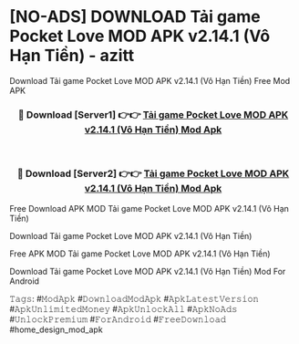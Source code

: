 # [NO-ADS] DOWNLOAD Tải game Pocket Love MOD APK v2.14.1 (Vô Hạn Tiền) - azitt
Download Tải game Pocket Love MOD APK v2.14.1 (Vô Hạn Tiền) Free Mod APK

<div align="center">
<h3>🔴 Download [Server1] 👉👉 <a href="https://apk-comot.site?title=Tải_game_Pocket_Love_MOD_APK_v2.14.1_(Vô_Hạn_Tiền)">Tải game Pocket Love MOD APK v2.14.1 (Vô Hạn Tiền) Mod Apk</a></h3><br>

<h3>🔴 Download [Server2] 👉👉 <a href="https://apk-comot.site?title=Tải_game_Pocket_Love_MOD_APK_v2.14.1_(Vô_Hạn_Tiền)">Tải game Pocket Love MOD APK v2.14.1 (Vô Hạn Tiền) Mod Apk</a></h3>
</div>


Free Download APK MOD Tải game Pocket Love MOD APK v2.14.1 (Vô Hạn Tiền)

Download Tải game Pocket Love MOD APK v2.14.1 (Vô Hạn Tiền) 

Free APK MOD Tải game Pocket Love MOD APK v2.14.1 (Vô Hạn Tiền) 

Download Tải game Pocket Love MOD APK v2.14.1 (Vô Hạn Tiền) Mod For Android

𝚃𝚊𝚐𝚜: #𝙼𝚘𝚍𝙰𝚙𝚔 #𝙳𝚘𝚠𝚗𝚕𝚘𝚊𝚍𝙼𝚘𝚍𝙰𝚙𝚔 #𝙰𝚙𝚔𝙻𝚊𝚝𝚎𝚜𝚝𝚅𝚎𝚛𝚜𝚒𝚘𝚗 #𝙰𝚙𝚔𝚄𝚗𝚕𝚒𝚖𝚒𝚝𝚎𝚍𝙼𝚘𝚗𝚎𝚢 #𝙰𝚙𝚔𝚄𝚗𝚕𝚘𝚌𝚔𝙰𝚕𝚕 #𝙰𝚙𝚔𝙽𝚘𝙰𝚍𝚜 #𝚄𝚗𝚕𝚘𝚌𝚔𝙿𝚛𝚎𝚖𝚒𝚞𝚖 #𝙵𝚘𝚛𝙰𝚗𝚍𝚛𝚘𝚒𝚍 #𝙵𝚛𝚎𝚎𝙳𝚘𝚠𝚗𝚕𝚘𝚊𝚍 #home_design_mod_apk